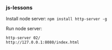 ### js-lessons

Install node server:
```npm install http-server -g```

Run node server:
```
http-server 02/
http://127.0.0.1:8080/index.html
```